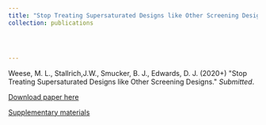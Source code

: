 ```yaml
---
title: "Stop Treating Supersaturated Designs like Other Screening Designs"
collection: publications




---
```

Weese, M. L., Stallrich,J.W., Smucker, B. J., Edwards, D. J. (2020+) &quot;Stop Treating Supersaturated Designs like Other Screening Designs.&quot; 
<i>Submitted</i>.  

[Download paper here](http://weeseml.github.io/files/pub_2015JQT_weese_etal.pdf)

[Supplementary materials](http://weeseml.github.io/files/supp_weese_etal_JQT2015.pdf)
